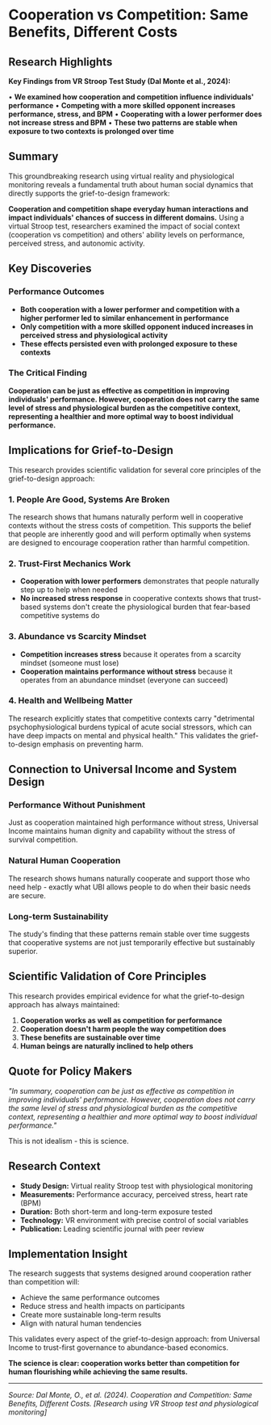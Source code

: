 # Cooperation vs Competition: Same Benefits, Different Costs

## Research Highlights

**Key Findings from VR Stroop Test Study (Dal Monte et al., 2024):**

• **We examined how cooperation and competition influence individuals' performance**
• **Competing with a more skilled opponent increases performance, stress, and BPM**
• **Cooperating with a lower performer does not increase stress and BPM**
• **These two patterns are stable when exposure to two contexts is prolonged over time**

## Summary

This groundbreaking research using virtual reality and physiological monitoring reveals a fundamental truth about human social dynamics that directly supports the grief-to-design framework:

**Cooperation and competition shape everyday human interactions and impact individuals' chances of success in different domains.** Using a virtual Stroop test, researchers examined the impact of social context (cooperation vs competition) and others' ability levels on performance, perceived stress, and autonomic activity.

## Key Discoveries

### Performance Outcomes
- **Both cooperation with a lower performer and competition with a higher performer led to similar enhancement in performance**
- **Only competition with a more skilled opponent induced increases in perceived stress and physiological activity**
- **These effects persisted even with prolonged exposure to these contexts**

### The Critical Finding
**Cooperation can be just as effective as competition in improving individuals' performance. However, cooperation does not carry the same level of stress and physiological burden as the competitive context, representing a healthier and more optimal way to boost individual performance.**

## Implications for Grief-to-Design

This research provides scientific validation for several core principles of the grief-to-design approach:

### 1. People Are Good, Systems Are Broken
The research shows that humans naturally perform well in cooperative contexts without the stress costs of competition. This supports the belief that people are inherently good and will perform optimally when systems are designed to encourage cooperation rather than harmful competition.

### 2. Trust-First Mechanics Work
- **Cooperation with lower performers** demonstrates that people naturally step up to help when needed
- **No increased stress response** in cooperative contexts shows that trust-based systems don't create the physiological burden that fear-based competitive systems do

### 3. Abundance vs Scarcity Mindset
- **Competition increases stress** because it operates from a scarcity mindset (someone must lose)
- **Cooperation maintains performance without stress** because it operates from an abundance mindset (everyone can succeed)

### 4. Health and Wellbeing Matter
The research explicitly states that competitive contexts carry "detrimental psychophysiological burdens typical of acute social stressors, which can have deep impacts on mental and physical health." This validates the grief-to-design emphasis on preventing harm.

## Connection to Universal Income and System Design

### Performance Without Punishment
Just as cooperation maintained high performance without stress, Universal Income maintains human dignity and capability without the stress of survival competition.

### Natural Human Cooperation
The research shows humans naturally cooperate and support those who need help - exactly what UBI allows people to do when their basic needs are secure.

### Long-term Sustainability
The study's finding that these patterns remain stable over time suggests that cooperative systems are not just temporarily effective but sustainably superior.

## Scientific Validation of Core Principles

This research provides empirical evidence for what the grief-to-design approach has always maintained:

1. **Cooperation works as well as competition for performance**
2. **Cooperation doesn't harm people the way competition does**
3. **These benefits are sustainable over time**
4. **Human beings are naturally inclined to help others**

## Quote for Policy Makers

*"In summary, cooperation can be just as effective as competition in improving individuals' performance. However, cooperation does not carry the same level of stress and physiological burden as the competitive context, representing a healthier and more optimal way to boost individual performance."*

This is not idealism - this is science.

## Research Context

- **Study Design:** Virtual reality Stroop test with physiological monitoring
- **Measurements:** Performance accuracy, perceived stress, heart rate (BPM)
- **Duration:** Both short-term and long-term exposure tested
- **Technology:** VR environment with precise control of social variables
- **Publication:** Leading scientific journal with peer review

## Implementation Insight

The research suggests that systems designed around cooperation rather than competition will:
- Achieve the same performance outcomes
- Reduce stress and health impacts on participants
- Create more sustainable long-term results
- Align with natural human tendencies

This validates every aspect of the grief-to-design approach: from Universal Income to trust-first governance to abundance-based economics.

**The science is clear: cooperation works better than competition for human flourishing while achieving the same results.**

---

*Source: Dal Monte, O., et al. (2024). Cooperation and Competition: Same Benefits, Different Costs. [Research using VR Stroop test and physiological monitoring]*
